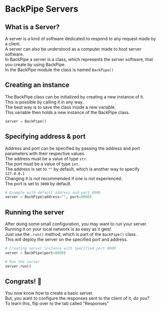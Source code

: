 # BackPipe Servers

## What is a Server?

A server is a kind of software dedicated to respond to any request made by a client. \
A server can also be understood as a computer made to host server software. \
In BackPipe a server is a class, which represents the server software, that you create by using BackPipe. \
In the BackPipe module the class is named ```BackPipe()```

## Creating an instance

The BackPipe class can be initialized by creating a new instance of it. \
This is possible by calling it in any way. \
The best way is to save the class inside a new variable. \
This variable then holds a new instance of the BackPipe class.

```py
server = BackPipe()
```

## Specifying address & port

Address and port can be specified by passing the address and port parameters with their respective values. \
The address must be a value of type ```str```. \
The port must be a value of type ```int```. \
The address is set to ```""``` by default, which is another way to specify ```127.0.0.1``` \
Changing it is not recommended if one is not experienced. \
The port is set to ```3000``` by default.

```py
# Example with default address and port 8000
server = BackPipe(address="", port=8000)
```

## Running the server

After doing some small configuration, you may want to run your server. \
Running it on your local network is as easy as it gets! \
Just use the ```.run()``` method, which is part of the ```BackPipe()``` class. \
This will deploy the server on the specified port and address.

```py
# Creating server instance with specified port 8000
server = BackPipe(port=8000)

# Run the server
server.run()
```

## Congrats! 🎉

You now know how to create a basic server. \
But, you want to configure the responses sent to the client of it, do you? \
To learn this, flip over to the tab called "Responses"